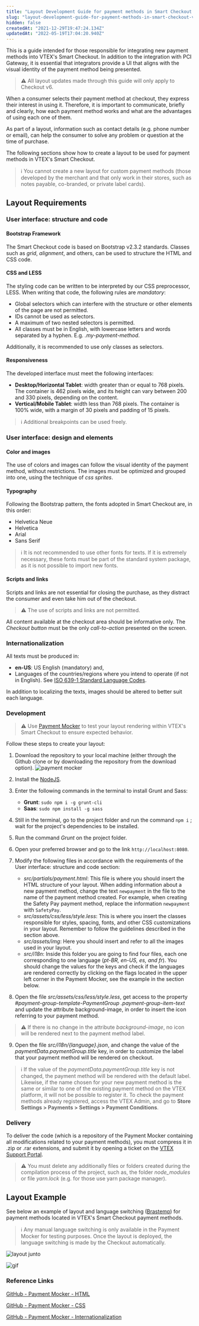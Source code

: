 ```yaml
---
title: "Layout Development Guide for payment methods in Smart Checkout VTEX"
slug: "layout-development-guide-for-payment-methods-in-smart-checkout-vtex"
hidden: false
createdAt: "2021-12-29T19:47:24.134Z"
updatedAt: "2022-05-19T17:04:20.940Z"
---
```

This is a guide intended for those responsible for integrating new payment methods into VTEX's Smart Checkout. In addition to the integration with PCI Gateway, it is essential that integrators provide a UI that aligns with the visual identity of the payment method being presented.

> ⚠️ All layout updates made through this guide will only apply to Checkout v6.

When a consumer selects their payment method at checkout, they express their interest in using it. Therefore, it is important to communicate, briefly and clearly, how each payment method works and what are the advantages of using each one of them.

As part of a layout, information such as contact details (e.g. phone number or email), can help the consumer to solve any problem or question at the time of purchase.

The following sections show how to create a layout to be used for payment methods in VTEX's Smart Checkout.

>ℹ️ You cannot create a new layout for custom payment methods (those developed by the merchant and that only work in their stores, such as notes payable, co-branded, or private label cards).

## Layout Requirements

### User interface: structure and code

#### Bootstrap Framework

The Smart Checkout code is based on Bootstrap v2.3.2 standards. Classes such as *grid*, *alignment*, and others, can be used to structure the HTML and CSS code.

#### CSS and LESS

The styling code can be written to be interpreted by our CSS preprocessor, LESS. When writing that code, the following rules are *mandatory*:

- Global selectors which can interfere with the structure or other elements of the page are not permitted.
- IDs cannot be used as selectors.
- A maximum of two nested selectors is permitted.
- All classes must be in English, with lowercase letters and words separated by a hyphen. E.g. *.my-payment-method*.

Additionally, it is recommended to use only classes as selectors.

#### Responsiveness

The developed interface must meet the following interfaces:

- **Desktop/Horizontal Tablet**: width greater than or equal to 768 pixels.
  The container is 462 pixels wide, and its height can vary between 200 and 330 pixels, depending on the content.
- **Vertical/Mobile Tablet**: width less than 768 pixels.
  The container is 100% wide, with a margin of 30 pixels and padding of 15 pixels.

> ℹ️ Additional breakpoints can be used freely.

### User interface: design and elements

#### Color and images

The use of colors and images can follow the visual identity of the payment method, without restrictions. The images must be optimized and grouped into one, using the technique of *css sprites*.

#### Typography

Following the Bootstrap pattern, the fonts adopted in Smart Checkout are, in this order:

- Helvetica Neue
- Helvetica
- Arial
- Sans Serif

> ℹ️ It is not recommended to use other fonts for texts. If it is extremely necessary, these fonts must be part of the standard system package, as it is not possible to import new fonts.

#### Scripts and links

Scripts and links are not essential for closing the purchase, as they distract the consumer and even take him out of the checkout.

> ⚠️ The use of scripts and links are not permitted.

All content available at the checkout area should be informative only. The *Checkout button* must be the only *call-to-action* presented on the screen.

### Internationalization

All texts must be produced in:

- **en-US**: US English (mandatory) and,
- Languages of the countries/regions where you intend to operate (if not in English). See [ISO 639-1 Standard Language Codes](https://www.andiamo.co.uk/resources/iso-language-codes/).

In addition to localizing the texts, images should be altered to better suit each language.

### Development

> ⚠️ Use [Payment Mocker](https://github.com/vtex/payment-mocker) to test your layout rendering within VTEX's Smart Checkout to ensure expected behavior.

Follow these steps to create your layout:

1. Download the repository to your local machine (either through the Github clone or by downloading the repository from the download option).
   ![payment mocker](https://cdn.jsdelivr.net/gh/vtexdocs/dev-portal-content@main/images/layout-development-guide-for-payment-methods-in-smart-checkout-vtex-0.png)
2. Install the [NodeJS](https://nodejs.org/en/).
3. Enter the following commands in the terminal to install Grunt and Sass:

   - **Grunt**: `sudo npm i -g grunt-cli`
   - **Saas**: `sudo npm install -g sass`

4. Still in the terminal, go to the project folder and run the command `npm i` ; wait for the project's  dependencies to be installed.
5. Run the command *Grunt* on the project folder.
6. Open your preferred browser and go to the link `http://localhost:8080`.
7. Modify the following files in accordance with the requirements of the User interface: structure and code section:

   - *src/partials/payment.html*: This file is where you should insert the HTML structure of your layout. When adding information about a new payment method, change the text `newpayment` in the file to the name of the payment method created. For example, when creating the Safety Pay payment method, replace the information `newpayment` with `SafetyPay`.
   - *src/assets/css/less/style.less*: This is where you insert the classes responsible for styles, spacing, fonts, and other CSS customizations in your layout. Remember to follow the guidelines described in the section above.
   - *src/assets/img*: Here you should insert and refer to all the images used in your layout.
   - *src/i18n*: Inside this folder you are going to find four files, each one corresponding to one language (*pt-BR, en-US, es, and fr*). You should change the values for the keys and check if the languages are rendered correctly by clicking on the flags located in the upper left corner in the Payment Mocker, see the example in the section below.
8. Open the file *src/assets/css/less/style.less*, get access to the property *#payment-group-template-PaymentGroup* *.payment-group-item-text* and update the attribute background-image, in order to insert the icon referring to your payment method.

> ⚠️ If there is no change in the attribute *background-image*, no icon will be rendered next to the payment method label.

9. Open the file *src/i18n/{language}.json*, and change the value of the  *paymentData.paymentGroup.title* key, in order to customize the label that your payment method will be rendered on checkout.

> ℹ️ If the value of the *paymentData.paymentGroup.title* key is not changed, the payment method will be rendered with the default label. Likewise, if the name chosen for your new payment method is the same or similar to one of the existing payment method on the VTEX platform, it will not be possible to register it. To check the payment methods already registered, access the VTEX Admin, and go to **Store Settings > Payments > Settings > Payment Conditions**.

### Delivery

To deliver the code (which is a repository of the Payment Mocker containing all modifications related to your payment methods), you must compress it in .zip or .rar extensions, and submit it by opening a ticket on the [VTEX Support Portal](https://help.vtex.com/support).

> ⚠️ You must delete any additionally files or folders created during the compilation process of the project, such as, the folder *node_modules* or file *yarn.lock* (e.g. for those use yarn package manager).

## Layout Example

See below an example of layout and language switching ([Brastemp](http://loja.brastemp.com.br/)) for payment methods located in VTEX's Smart Checkout payment methods.

> ℹ️ Any manual language switching is only available in the Payment Mocker for testing purposes. Once the layout is deployed, the language switching is made by the Checkout automatically.

![layout junto](https://cdn.jsdelivr.net/gh/vtexdocs/dev-portal-content@main/images/layout-development-guide-for-payment-methods-in-smart-checkout-vtex-1.png)

![gif](https://cdn.jsdelivr.net/gh/vtexdocs/dev-portal-content@main/images/layout-development-guide-for-payment-methods-in-smart-checkout-vtex-2.gif)

### Reference Links

[GitHub - Payment Mocker - HTML](https://github.com/vtex/payment-mocker/blob/master/src/partials/payment.html)

[GitHub - Payment Mocker - CSS](https://github.com/vtex/payment-mocker/blob/master/src/assets/css/less/style.less)

[GitHub - Payment Mocker - Internationalization](https://github.com/vtex/payment-mocker/tree/master/src/i18n)
